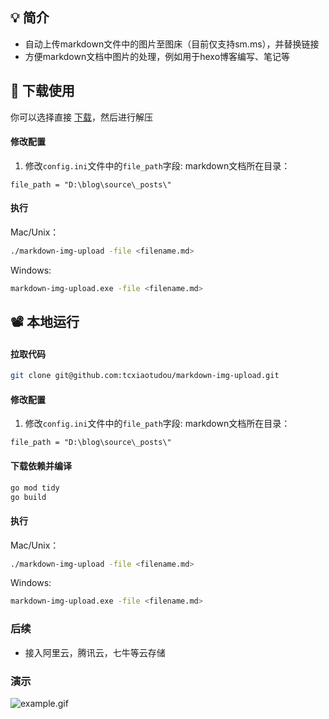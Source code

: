 ## 💡 简介

- 自动上传markdown文件中的图片至图床（目前仅支持sm.ms），并替换链接
- 方便markdown文档中图片的处理，例如用于hexo博客编写、笔记等

## 🔮 下载使用

你可以选择直接  [下载](https://github.com/tcxiaotudou/markdown-img-upload/releases/tag/v1.0.0)，然后进行解压

#### 修改配置

1. 修改`config.ini`文件中的`file_path`字段: markdown文档所在目录：

```properties
file_path = "D:\blog\source\_posts\"
```

#### 执行

Mac/Unix：

```bash
./markdown-img-upload -file <filename.md>
```

Windows:

```bash
markdown-img-upload.exe -file <filename.md>
```

## 📽️ 本地运行

#### 拉取代码 ####

```bash
git clone git@github.com:tcxiaotudou/markdown-img-upload.git
```
#### 修改配置
1. 修改`config.ini`文件中的`file_path`字段: markdown文档所在目录：
```properties
file_path = "D:\blog\source\_posts\"
```
#### 下载依赖并编译
```bash
go mod tidy
go build
```
#### 执行
Mac/Unix：
```bash
./markdown-img-upload -file <filename.md>
```
Windows:
```bash
markdown-img-upload.exe -file <filename.md>
```

### 后续

- 接入阿里云，腾讯云，七牛等云存储

### 演示

![example.gif](https://i.loli.net/2020/04/06/Id3thvYFbaWpclB.gif)
